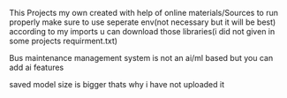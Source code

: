 This Projects my own created with help of online materials/Sources
to run properly make sure to use seperate env(not necessary but it will be best)
according to my imports u can download those libraries(i did not given in some projects requirment.txt)

Bus maintenance management system is not an ai/ml based but you can add ai features


saved model size is bigger thats why i have not uploaded it
